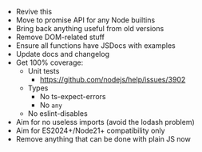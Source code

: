 * Revive this
* Move to promise API for any Node builtins
* Bring back anything useful from old versions
* Remove DOM-related stuff
* Ensure all functions have JSDocs with examples
* Update docs and changelog
* Get 100% coverage:
    * Unit tests
        * https://github.com/nodejs/help/issues/3902
    * Types
        * No ts-expect-errors
        * No `any`
    * No eslint-disables
* Aim for no useless imports (avoid the lodash problem)
* Aim for ES2024+/Node21+ compatibility only
* Remove anything that can be done with plain JS now
